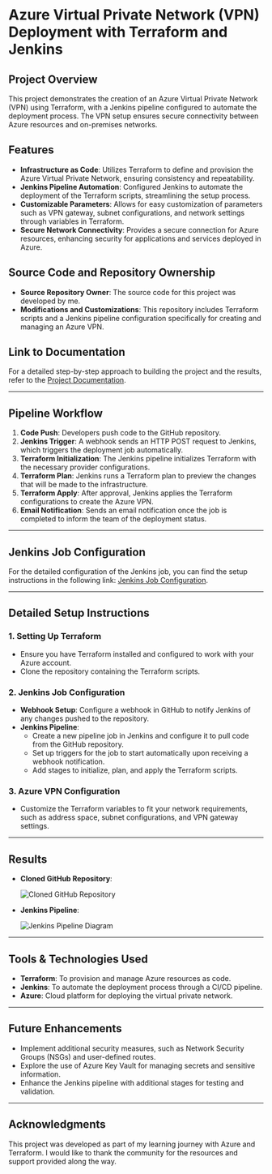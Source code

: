 # Azure Virtual Private Network (VPN) Deployment with Terraform and Jenkins

## Project Overview
This project demonstrates the creation of an Azure Virtual Private Network (VPN) using Terraform, with a Jenkins pipeline configured to automate the deployment process. The VPN setup ensures secure connectivity between Azure resources and on-premises networks.

## Features
- **Infrastructure as Code**: Utilizes Terraform to define and provision the Azure Virtual Private Network, ensuring consistency and repeatability.
- **Jenkins Pipeline Automation**: Configured Jenkins to automate the deployment of the Terraform scripts, streamlining the setup process.
- **Customizable Parameters**: Allows for easy customization of parameters such as VPN gateway, subnet configurations, and network settings through variables in Terraform.
- **Secure Network Connectivity**: Provides a secure connection for Azure resources, enhancing security for applications and services deployed in Azure.

## Source Code and Repository Ownership
- **Source Repository Owner**: The source code for this project was developed by me.
- **Modifications and Customizations**: This repository includes Terraform scripts and a Jenkins pipeline configuration specifically for creating and managing an Azure VPN.

## Link to Documentation
For a detailed step-by-step approach to building the project and the results, refer to the [Project Documentation](https://github.com/saitejat1907/azure-vpn-automated-deployment/blob/main/cicd%20with%20jenkins%20for%20terraform.pdf).

---

## Pipeline Workflow
1. **Code Push**: Developers push code to the GitHub repository.
2. **Jenkins Trigger**: A webhook sends an HTTP POST request to Jenkins, which triggers the deployment job automatically.
3. **Terraform Initialization**: The Jenkins pipeline initializes Terraform with the necessary provider configurations.
4. **Terraform Plan**: Jenkins runs a Terraform plan to preview the changes that will be made to the infrastructure.
5. **Terraform Apply**: After approval, Jenkins applies the Terraform configurations to create the Azure VPN.
6. **Email Notification**: Sends an email notification once the job is completed to inform the team of the deployment status.

---

## Jenkins Job Configuration
For the detailed configuration of the Jenkins job, you can find the setup instructions in the following link: [Jenkins Job Configuration](https://github.com/saitejat1907/azure-vpn-automated-deployment/blob/main/cicd%20with%20jenkins%20for%20terraform.pdf).

---

## Detailed Setup Instructions

### 1. Setting Up Terraform
- Ensure you have Terraform installed and configured to work with your Azure account.
- Clone the repository containing the Terraform scripts.

### 2. Jenkins Job Configuration
- **Webhook Setup**: Configure a webhook in GitHub to notify Jenkins of any changes pushed to the repository.
- **Jenkins Pipeline**:
  - Create a new pipeline job in Jenkins and configure it to pull code from the GitHub repository.
  - Set up triggers for the job to start automatically upon receiving a webhook notification.
  - Add stages to initialize, plan, and apply the Terraform scripts.

### 3. Azure VPN Configuration
- Customize the Terraform variables to fit your network requirements, such as address space, subnet configurations, and VPN gateway settings.

---

## Results

- **Cloned GitHub Repository**:

  ![Cloned GitHub Repository](URL_TO_ARCHITECTURE_IMAGE)

- **Jenkins Pipeline**:

  ![Jenkins Pipeline Diagram](URL_TO_JENKINS_PIPELINE_IMAGE)

---

## Tools & Technologies Used
- **Terraform**: To provision and manage Azure resources as code.
- **Jenkins**: To automate the deployment process through a CI/CD pipeline.
- **Azure**: Cloud platform for deploying the virtual private network.

---

## Future Enhancements
- Implement additional security measures, such as Network Security Groups (NSGs) and user-defined routes.
- Explore the use of Azure Key Vault for managing secrets and sensitive information.
- Enhance the Jenkins pipeline with additional stages for testing and validation.

---

## Acknowledgments
This project was developed as part of my learning journey with Azure and Terraform. I would like to thank the community for the resources and support provided along the way.
